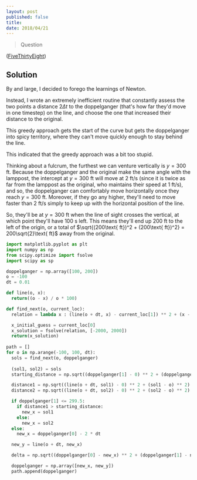```yaml
---
layout: post
published: false
title: 
date: 2018/04/21
---
```


>Question

<!--more-->

([FiveThirtyEight](URL))

## Solution

By and large, I decided to forego the learnings of Newton. 

Instead, I wrote an extremely inefficient routine that constantly assess the two points a distance $2\Delta t$ to the doppelganger (that's how far they'd move in one timestep) on the line, and choose the one that increased their distance to the original.

This greedy approach gets the start of the curve but gets the doppelganger into spicy territory, where they can't move quickly enough to stay behind the line. 

This indicated that the greedy approach was a bit too stupid. 

Thinking about a fulcrum, the furthest we can venture vertically is $y = 300\text{ ft}.$ Because the doppelganger and the original make the same angle with the lamppost, the intercept at $y = 300\text{ ft}$ will move at $2 \text{ ft/s}$ (since it is twice as far from the lamppost as the original, who maintains their speed at $1 \text{ ft/s}$), and so, the doppelganger can comfortably move horizontally once they reach $y=300\text{ ft}.$  Moreover, if they go any higher, they'll need to move faster than $2\text{ ft/s}$ simply to keep up with the horizontal position of the line. 

So, they'll be at $y = 300\text{ ft}$ when the line of sight crosses the vertical, at which point they'll have $100\text{ s}$ left. This means they'll end up $200 \text{ ft}$ to the left of the origin, or a total of $\sqrt{(200\text{ ft})^2 + (200\text{ ft})^2} = 200\sqrt{2}\text{ ft}$ away from the original.

<!-- Once we're there, we might be in a tricky spot. How fast do we need to move to stay on the line? To start, the vertical line at 300 ft is moving at $2 \text{ft/s}$ when it passes vertical. But how fast does the intercept at $y = 300\text{ ft}$ move in general?  -->

```python
import matplotlib.pyplot as plt
import numpy as np
from scipy.optimize import fsolve
import scipy as sp

doppelganger = np.array([100, 200])
o = -100
dt = 0.01

def line(o, x):
  return((o - x) / o * 100)

def find_next(o, current_loc):
  relation = lambda x : (line(o + dt, x) - current_loc[1]) ** 2 + (x - current_loc[0]) ** 2 - (2 * dt) ** 2

  x_initial_guess = current_loc[0]
  x_solution = fsolve(relation, [-2000, 2000])
  return(x_solution)
  
path = []
for o in np.arange(-100, 100, dt):
  sols = find_next(o, doppelganger)
    
  (sol1, sol2) = sols
  starting_distance = np.sqrt((doppelganger[1] - 0) ** 2 + (doppelganger[0] - o) ** 2)

  distance1 = np.sqrt((line(o + dt, sol1) - 0) ** 2 + (sol1 - o) ** 2)
  distance2 = np.sqrt((line(o + dt, sol2) - 0) ** 2 + (sol2 - o) ** 2)

  if doppelganger[1] <= 299.5:
    if distance1 > starting_distance:
      new_x = sol1
    else:
      new_x = sol2
  else:
    new_x = doppelganger[0] - 2 * dt

  new_y = line(o + dt, new_x)

  delta = np.sqrt((doppelganger[0] - new_x) ** 2 + (doppelganger[1] - new_y) ** 2)

  doppelganger = np.array([new_x, new_y])
  path.append(doppelganger)

```


<br>
